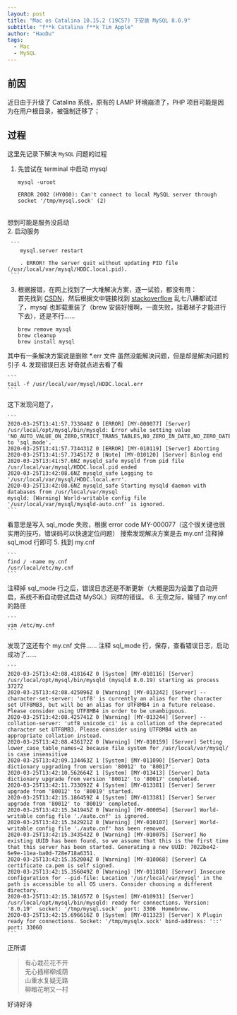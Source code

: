 ```yaml
---
layout: post
title: "Mac os Catalina 10.15.2 (19C57) 下安装 MySQL 8.0.9"
subtitle: "f**k Catalina f**k Tim Apple"
author: "HaoDu"
tags:
  - Mac
  - MySQL
---
```


## 前因
近日由于升级了 Catalina 系统，原有的 LAMP 环境崩溃了，PHP 项目可能是因为在用户根目录，被强制迁移了；
## 过程
这里先记录下解决 `MySQL` 问题的过程 

1. 先尝试在 terminal 中启动 mysql

    ```
    mysql -uroot 

    ERROR 2002 (HY000): Can't connect to local MySQL server through     socket '/tmp/mysql.sock' (2)
    ``` 
<br>
 想到可能是服务没启动<br>
2.  启动服务
     
     ```
        mysql.server restart
    
        . ERROR! The server quit without updating PID file (/usr/local/var/mysql/HDDC.local.pid).
     ```
3. 根据报错，在网上找到了一大堆解决方案，逐一试验，都没有用：<br>首先找到 [CSDN](https://blog.csdn.net/liyuxing6639801/article/details/84894656)，然后根据文中链接找到    [stackoverflow](https://stackoverflow.com/questions/9624774/after-mysql-install-via-brew-i-get-the-error-the-server-quit-without-updating)
乱七八糟都试过了，mysql 也卸载重装了（brew 安装好慢啊，一直失败，挂着梯子才能进行下去），还是不行……

    ```
    brew remove mysql
    brew cleanup
    brew install mysql
    ```
其中有一条解决方案说是删除 *.err 文件
虽然没能解决问题，但是却是解决问题的引子
4. 发现错误日志 好奇就点进去看了看

    ```
    tail -f /usr/local/var/mysql/HDDC.local.err
    ```
这下发现问题了，
    
    ```
    2020-03-25T13:41:57.733840Z 0 [ERROR] [MY-000077] [Server] /usr/local/opt/mysql/bin/mysqld: Error while setting value 'NO_AUTO_VALUE_ON_ZERO,STRICT_TRANS_TABLES,NO_ZERO_IN_DATE,NO_ZERO_DATE,ERROR_FOR_DIVISION_BY_ZERO,NO_AUTO_CREATE_USER,NO_ENGINE_SUBSTITUTION,PIPES_AS_CONCAT,ANSI_QUOTES' to 'sql_mode'.
    2020-03-25T13:41:57.734431Z 0 [ERROR] [MY-010119] [Server] Aborting
    2020-03-25T13:41:57.734517Z 0 [Note] [MY-010120] [Server] Binlog end
    2020-03-25T13:41:57.6NZ mysqld_safe mysqld from pid file /usr/local/var/mysql/HDDC.local.pid ended
    2020-03-25T13:42:08.6NZ mysqld_safe Logging to '/usr/local/var/mysql/HDDC.local.err'.
    2020-03-25T13:42:08.6NZ mysqld_safe Starting mysqld daemon with databases from /usr/local/var/mysql
    mysqld: [Warning] World-writable config file '/usr/local/var/mysql/mysqld-auto.cnf' is ignored.
    ```
看意思是写入 sql_mode 失败，根据 error code MY-000077（这个很关键也很实用的技巧，错误码可以快速定位问题）
搜索发现解决方案是去 my.cnf 注释掉 sql_mod 行即可
5. 找到 my.cnf

    ```
    find / -name my.cnf
    /usr/local/etc/my.cnf
    ```
注释掉 sql_mode 行之后，错误日志还是不断更新（大概是因为设置了自动开启，系统不断自动尝试启动 MySQL）同样的错误。
6. 无奈之际，输错了 my.cnf 的路径

    
    ```
    vim /etc/my.cnf
    ```
发现了这还有个 my.cnf 文件…… 注释 sql_mode 行，保存，查看错误日志，启动成功了……
    
    ```
    2020-03-25T13:42:08.418164Z 0 [System] [MY-010116] [Server] /usr/local/opt/mysql/bin/mysqld (mysqld 8.0.19) starting as process 37272
    2020-03-25T13:42:08.425096Z 0 [Warning] [MY-013242] [Server] --character-set-server: 'utf8' is currently an alias for the character set UTF8MB3, but will be an alias for UTF8MB4 in a future release. Please consider using UTF8MB4 in order to be unambiguous.
    2020-03-25T13:42:08.425741Z 0 [Warning] [MY-013244] [Server] --collation-server: 'utf8_unicode_ci' is a collation of the deprecated character set UTF8MB3. Please consider using UTF8MB4 with an appropriate collation instead.
    2020-03-25T13:42:08.436172Z 0 [Warning] [MY-010159] [Server] Setting lower_case_table_names=2 because file system for /usr/local/var/mysql/ is case insensitive
    2020-03-25T13:42:09.134463Z 1 [System] [MY-011090] [Server] Data dictionary upgrading from version '80012' to '80017'.
    2020-03-25T13:42:10.562664Z 1 [System] [MY-013413] [Server] Data dictionary upgrade from version '80012' to '80017' completed.
    2020-03-25T13:42:11.733092Z 4 [System] [MY-013381] [Server] Server upgrade from '80012' to '80019' started.
    2020-03-25T13:42:15.186459Z 4 [System] [MY-013381] [Server] Server upgrade from '80012' to '80019' completed.
    2020-03-25T13:42:15.341945Z 0 [Warning] [MY-000054] [Server] World-writable config file './auto.cnf' is ignored.
    2020-03-25T13:42:15.342921Z 0 [Warning] [MY-010107] [Server] World-writable config file './auto.cnf' has been removed.
    2020-03-25T13:42:15.343542Z 0 [Warning] [MY-010075] [Server] No existing UUID has been found, so we assume that this is the first time that this server has been started. Generating a new UUID: 7022be42-6e9e-11ea-ba0d-728e718a6351.
    2020-03-25T13:42:15.352004Z 0 [Warning] [MY-010068] [Server] CA certificate ca.pem is self signed.
    2020-03-25T13:42:15.356049Z 0 [Warning] [MY-011810] [Server] Insecure configuration for --pid-file: Location '/usr/local/var/mysql' in the path is accessible to all OS users. Consider choosing a different directory.
    2020-03-25T13:42:15.381657Z 0 [System] [MY-010931] [Server] /usr/local/opt/mysql/bin/mysqld: ready for connections. Version: '8.0.19'  socket: '/tmp/mysql.sock'  port: 3306  Homebrew.
    2020-03-25T13:42:15.696616Z 0 [System] [MY-011323] [Server] X Plugin ready for connections. Socket: '/tmp/mysqlx.sock' bind-address: '::' port: 33060
    ```
正所谓
> 有心栽花花不开<br>
> 无心插柳柳成荫<br>
> 山重水复疑无路<br>
> 柳暗花明又一村

好诗好诗 